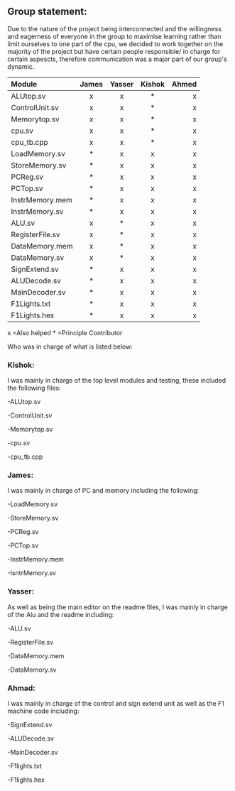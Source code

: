 ## Group statement:

Due to the nature of the project being interconnected and the willingness and eagerness of everyone in the group to maximise learning rather than limit ourselves to one part of the cpu, we decided to work together on the majority of the project but have certain people responsible/ in charge for certain aspescts, therefore communication was a major part of our group's dynamic.

| Module          | James        | Yasser         | Kishok     |Ahmed    |
| :---            |    :----:    |          :---: |:---:       |-----:   |
| ALUtop.sv       |    x         |    x           | *          |  x      |
| ControlUnit.sv  |        x     |     x          |  *         |  x      |
|Memorytop.sv     |         x    |     x          |  *         |  x      |
|cpu.sv           |          x   |     x          |  *         |  x      |
|cpu_tb.cpp       |         x    |     x          |  *         |  x      |
|LoadMemory.sv    |   *          |     x          |  x         |   x     |
|StoreMemory.sv   |   *          |     x          |  x         |   x     |
|PCReg.sv         |   *          |      x         |  x         |  x      |
|PCTop.sv         |   *          |      x         |  x         |  x      |
|InstrMemory.mem  |   *          |      x         |   x        |  x      |
|InstrMemory.sv   |   *          |     x          |  x         |  x      |
|ALU.sv           |         x    |  *             |   x        |  x      |
|RegisterFile.sv  |         x    |  *             |    x       |  x      |
|DataMemory.mem   |         x    |  *             |    x       |  x      |
|DataMemory.sv    |         x    |  *             |    x       |  x      |
|SignExtend.sv    |  *           |      x         |    x       |  x      |
|ALUDecode.sv     |  *           |      x         |    x       |  x      |
|MainDecoder.sv   |  *           |      x         |    x       |  x      |
|F1Lights.txt     |  *           |      x         |    x       |   x     |
|F1Lights.hex     |  *           |      x         |    x       |  x      |

x =Also helped        * =Principle Contributor

Who was in charge of what is listed below:

### Kishok: 
I was mainly in charge of the top level modules and testing, these included the following files: 

-ALUtop.sv 

-ControlUnit.sv 

-Memorytop.sv 

-cpu.sv 

-cpu_tb.cpp

### James: 
I was mainly in charge of PC and memory including the following: 

-LoadMemory.sv 

-StoreMemory.sv 

-PCReg.sv 

-PCTop.sv 

-InstrMemory.mem 

-IsntrMemory.sv

### Yasser: 
As well as being the main editor on the readme files, I was mainly in charge of the Alu and the readme including: 
 
 -ALU.sv 
 
 -RegisterFile.sv 
 
 -DataMemory.mem 
 
 -DataMemory.sv 
 

### Ahmad: 
I was mainly in charge of the control and sign extend unit as well as the F1 machine code including: 

-SignExtend.sv 

-ALUDecode.sv 

-MainDecoder.sv 

-F1lights.txt 

-F1lights.hex
